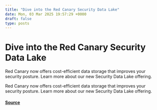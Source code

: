 ```yaml
---
title: "Dive into the Red Canary Security Data Lake"
date: Mon, 03 Mar 2025 19:57:29 +0000
draft: false
type: posts
---
```

# Dive into the Red Canary Security Data Lake





Red Canary now offers cost-efficient data storage that improves your security posture. Learn more about our new Security Data Lake offering.

Red Canary now offers cost-efficient data storage that improves your security posture. Learn more about our new Security Data Lake offering.

#### [Source](https://redcanary.com/blog/product-updates/security-data-lake/)


